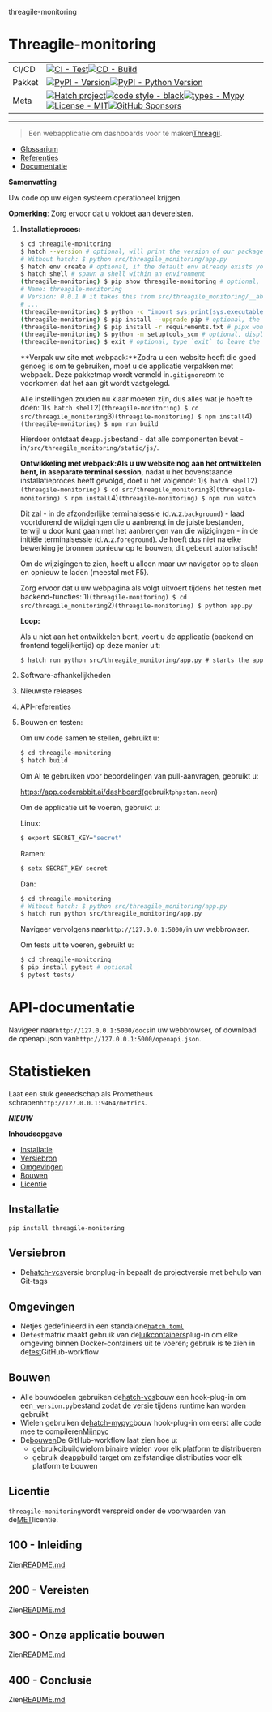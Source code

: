 threagile-monitoring

# Threagile-monitoring

|        |                                                                                                                                                                                                                                                                                                                                                                                                                                                                                                                                                                                                        |
| ------ | ------------------------------------------------------------------------------------------------------------------------------------------------------------------------------------------------------------------------------------------------------------------------------------------------------------------------------------------------------------------------------------------------------------------------------------------------------------------------------------------------------------------------------------------------------------------------------------------------------ |
| CI/CD  | [![CI - Test](https://github.com/vanHeemstraSystems/threagile-monitoring/actions/workflows/test.yml/badge.svg)](https://github.com/vanHeemstraSystems/threagile-monitoring/actions/workflows/test.yml)[![CD - Build](https://github.com/vanHeemstraSystems/threagile-monitoring/actions/workflows/build.yml/badge.svg)](https://github.com/vanHeemstraSystems/threagile-monitoring/actions/workflows/build.yml)                                                                                                                                                                                        |
| Pakket | [![PyPI - Version](https://img.shields.io/pypi/v/threagile-monitoring.svg?logo=pypi&label=PyPI&logoColor=gold)](https://pypi.org/project/threagile-monitoring/)[![PyPI - Python Version](https://img.shields.io/pypi/pyversions/threagile-monitoring.svg?logo=python&label=Python&logoColor=gold)](https://pypi.org/project/threagile-monitoring/)                                                                                                                                                                                                                                                     |
| Meta   | [![Hatch project](https://img.shields.io/badge/%F0%9F%A5%9A-Hatch-4051b5.svg)](https://github.com/pypa/hatch)[![code style - black](https://img.shields.io/badge/code%20style-black-000000.svg)](https://github.com/psf/black)[![types - Mypy](https://img.shields.io/badge/types-Mypy-blue.svg)](https://github.com/ambv/black)[![License - MIT](https://img.shields.io/badge/license-MIT-9400d3.svg)](https://spdx.org/licenses/)[![GitHub Sponsors](https://img.shields.io/github/sponsors/vanHeemstraSystems?logo=GitHub%20Sponsors&style=social)](https://github.com/sponsors/vanHeemstraSystems) |

* * *

> Een webapplicatie om dashboards voor te maken[Threagil](https://threagile.io).

-   [Glossarium](./GLOSSARY.md)
-   [Referenties](./REFERENCES.md)
-   [Documentatie](./DOCUMENTATION.md)

**Samenvatting**

Uw code op uw eigen systeem operationeel krijgen.

**Opmerking**: Zorg ervoor dat u voldoet aan de[vereisten](./200/README.md).

1.  **Installatieproces:**

    ```bash
    $ cd threagile-monitoring
    $ hatch --version # optional, will print the version of our package to the terminal without modifying the source directory (e.g. `0.0.1`).
    # Without hatch: $ python src/threagile_monitoring/app.py
    $ hatch env create # optional, if the default env already exists you will be told
    $ hatch shell # spawn a shell within an environment
    (threagile-monitoring) $ pip show threagile-monitoring # optional, shows the project details, here 'threagile-monitoring', from `pyproject.toml`
    # Name: threagile-monitoring
    # Version: 0.0.1 # it takes this from src/threagile_monitoring/__about__.py
    # ...
    (threagile-monitoring) $ python -c "import sys;print(sys.executable)" # optional, see where your environment's python is located
    (threagile-monitoring) $ pip install --upgrade pip # optional, the `run` command allows you to execute commands in an environment as if you had already entered it.
    (threagile-monitoring) $ pip install -r requirements.txt # pipx won't do this
    (threagile-monitoring) $ python -m setuptools_scm # optional, display the version of our package and perform any side-effects like writing to a file. (here: `_version.py`)
    (threagile-monitoring) $ exit # optional, type `exit` to leave the environment
    ```

    **Verpak uw site met webpack:**Zodra u een website heeft die goed genoeg is om te gebruiken, moet u de applicatie verpakken met webpack. Deze pakketmap wordt vermeld in`.gitignore`om te voorkomen dat het aan git wordt vastgelegd.

    Alle instellingen zouden nu klaar moeten zijn, dus alles wat je hoeft te doen:
    1)`$ hatch shell`2)`(threagile-monitoring) $ cd src/threagile_monitoring`3)`(threagile-monitoring) $ npm install`4)`(threagile-monitoring) $ npm run build`

    Hierdoor ontstaat de`app.js`bestand - dat alle componenten bevat - in`/src/threagile_monitoring/static/js/`.

    **Ontwikkeling met webpack:**Als u uw website nog aan het ontwikkelen bent, in a**separate terminal session**, nadat u het bovenstaande installatieproces heeft gevolgd, doet u het volgende:
    1)`$ hatch shell`2)`(threagile-monitoring) $ cd src/threagile_monitoring`3)`(threagile-monitoring) $ npm install`4)`(threagile-monitoring) $ npm run watch`

    Dit zal - in de afzonderlijke terminalsessie (d.w.z.`background`) - laad voortdurend de wijzigingen die u aanbrengt in de juiste bestanden, terwijl u door kunt gaan met het aanbrengen van die wijzigingen - in de initiële terminalsessie (d.w.z.`foreground`). Je hoeft dus niet na elke bewerking je bronnen opnieuw op te bouwen, dit gebeurt automatisch!

    Om de wijzigingen te zien, hoeft u alleen maar uw navigator op te slaan en opnieuw te laden (meestal met F5).

    Zorg ervoor dat u uw webpagina als volgt uitvoert tijdens het testen met backend-functies:
    1)`(threagile-monitoring) $ cd src/threagile_monitoring`2)`(threagile-monitoring) $ python app.py`

    **Loop:**

    Als u niet aan het ontwikkelen bent, voert u de applicatie (backend en frontend tegelijkertijd) op deze manier uit:

        $ hatch run python src/threagile_monitoring/app.py # starts the app 

2.  Software-afhankelijkheden

3.  Nieuwste releases

4.  API-referenties

5.  Bouwen en testen:

    Om uw code samen te stellen, gebruikt u:

    ```bash
    $ cd threagile-monitoring
    $ hatch build
    ```

    Om AI te gebruiken voor beoordelingen van pull-aanvragen, gebruikt u:

    <https://app.coderabbit.ai/dashboard>(gebruikt`phpstan.neon`)

    Om de applicatie uit te voeren, gebruikt u:

    Linux:

    ```bash
    $ export SECRET_KEY="secret"
    ```

    Ramen:

    ```bash
    $ setx SECRET_KEY secret
    ```

    Dan:

    ```bash
    $ cd threagile-monitoring
    # Without hatch: $ python src/threagile_monitoring/app.py
    $ hatch run python src/threagile_monitoring/app.py
    ```

    Navigeer vervolgens naar`http://127.0.0.1:5000/`in uw webbrowser.

    Om tests uit te voeren, gebruikt u:

    ```bash
    $ cd threagile-monitoring
    $ pip install pytest # optional
    $ pytest tests/
    ```

# API-documentatie

Navigeer naar`http://127.0.0.1:5000/docs`in uw webbrowser, of download de openapi.json van`http://127.0.0.1:5000/openapi.json`.

# Statistieken

Laat een stuk gereedschap als Prometheus schrapen`http://127.0.0.1:9464/metrics`.

**_NIEUW_**

**Inhoudsopgave**

-   [Installatie](#installation)
-   [Versiebron](#version-source)
-   [Omgevingen](#environments)
-   [Bouwen](#build)
-   [Licentie](#license)

## Installatie

```console
pip install threagile-monitoring
```

## Versiebron

-   De[hatch-vcs](https://github.com/ofek/hatch-vcs)versie bronplug-in bepaalt de projectversie met behulp van Git-tags

## Omgevingen

-   Netjes gedefinieerd in een standalone[`hatch.toml`](https://hatch.pypa.io/latest/intro/#configuration)
-   De`test`matrix maakt gebruik van de[luikcontainers](https://github.com/ofek/hatch-containers)plug-in om elke omgeving binnen Docker-containers uit te voeren; gebruik is te zien in de[test](.github/workflows/test.yml)GitHub-workflow

## Bouwen

-   Alle bouwdoelen gebruiken de[hatch-vcs](https://github.com/ofek/hatch-vcs)bouw een hook-plug-in om een`_version.py`bestand zodat de versie tijdens runtime kan worden gebruikt
-   Wielen gebruiken de[hatch-mypyc](https://github.com/ofek/hatch-mypyc)bouw hook-plug-in om eerst alle code mee te compileren[Mijnpyc](https://github.com/mypyc/mypyc)
-   De[bouwen](.github/workflows/build.yml)De GitHub-workflow laat zien hoe u:
    -   gebruik[cibuildwiel](https://github.com/pypa/cibuildwheel)om binaire wielen voor elk platform te distribueren
    -   gebruik de[app](https://hatch.pypa.io/latest/plugins/builder/app/)build target om zelfstandige distributies voor elk platform te bouwen

## Licentie

`threagile-monitoring`wordt verspreid onder de voorwaarden van de[MET](https://spdx.org/licenses/MIT.html)licentie.

## 100 - Inleiding

Zien[README.md](./100/README.md)

## 200 - Vereisten

Zien[README.md](./200/README.md)

## 300 - Onze applicatie bouwen

Zien[README.md](./300/README.md)

## 400 - Conclusie

Zien[README.md](./400/README.md)
